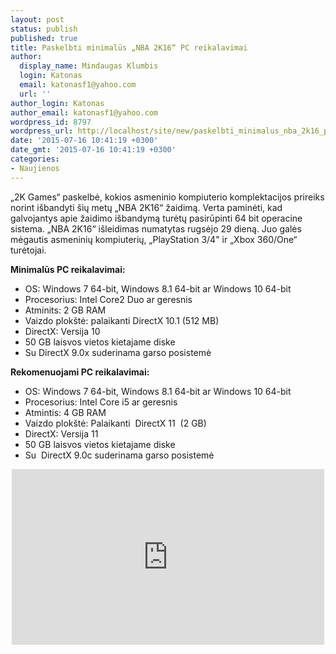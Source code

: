 ```yaml
---
layout: post
status: publish
published: true
title: Paskelbti minimalūs „NBA 2K16“ PC reikalavimai
author:
  display_name: Mindaugas Klumbis
  login: Katonas
  email: katonasf1@yahoo.com
  url: ''
author_login: Katonas
author_email: katonasf1@yahoo.com
wordpress_id: 8797
wordpress_url: http://localhost/site/new/paskelbti_minimalus_nba_2k16_pc_reikalavimai/
date: '2015-07-16 10:41:19 +0300'
date_gmt: '2015-07-16 10:41:19 +0300'
categories:
- Naujienos
---
```

<p>
	&bdquo;2K Games&ldquo; paskelbė, kokios asmeninio kompiuterio komplektacijos prireiks norint i&scaron;bandyti &scaron;ių metų &bdquo;NBA 2K16&ldquo; žaidimą. Verta paminėti, kad galvojantys apie žaidimo i&scaron;bandymą turėtų pasirūpinti 64 bit operacine sistema. &bdquo;NBA 2K16&ldquo; i&scaron;leidimas numatytas rugsėjo 29 dieną. Juo galės mėgautis asmeninių kompiuterių, &bdquo;PlayStation 3/4&quot; ir &bdquo;Xbox 360/One&ldquo; turėtojai.</p>
<p>
	<strong>Minimalūs PC reikalavimai:</strong></p>
<ul>
<li>
		OS: Windows 7 64-bit, Windows 8.1 64-bit ar Windows 10 64-bit</li>
<li>
		Procesorius: Intel Core2 Duo ar geresnis</li>
<li>
		Atminits: 2 GB RAM</li>
<li>
		Vaizdo plok&scaron;tė: palaikanti DirectX 10.1 (512 MB)</li>
<li>
		DirectX: Versija 10</li>
<li>
		50 GB laisvos vietos kietajame diske</li>
<li>
		Su DirectX 9.0x suderinama garso posistemė</li>
</ul>
<p>
	<strong>Rekomenuojami PC reikalavimai:</strong></p>
<ul>
<li>
		OS: Windows 7 64-bit, Windows 8.1 64-bit ar Windows 10 64-bit</li>
<li>
		Procesorius: Intel Core i5 ar geresnis</li>
<li>
		Atmintis: 4 GB RAM</li>
<li>
		Vaizdo plok&scaron;tė: Palaikanti &nbsp;DirectX 11 &nbsp;(2 GB)</li>
<li>
		DirectX: Versija 11</li>
<li>
		50 GB laisvos vietos kietajame diske</li>
<li>
		Su &nbsp;DirectX 9.0c suderinama garso posistemė</li>
</ul>
<p style="text-align: center;">
	<iframe allowfullscreen="" frameborder="0" height="281" src="https://www.youtube.com/embed/HH6uaBRySvU?feature=player_embedded" width="500"></iframe></p>
